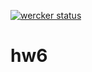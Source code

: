 [![wercker status](https://app.wercker.com/status/8ccc9a0c0217ec3b08a5dfd5b43b0631/s/master "wercker status")](https://app.wercker.com/project/byKey/8ccc9a0c0217ec3b08a5dfd5b43b0631)

# hw6